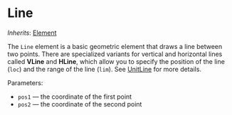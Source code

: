 # Line

*Inherits*: [Element](/docs/Element)

The `Line` element is a basic geometric element that draws a line between two points. There are specialized variants for vertical and horizontal lines called **VLine** and **HLine**, which allow you to specify the position of the line (`loc`) and the range of the line (`lim`). See [UnitLine](/docs/UnitLine) for more details.

Parameters:
- `pos1` — the coordinate of the first point
- `pos2` — the coordinate of the second point
